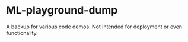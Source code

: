 # ML-playground-dump
A backup for various code demos. Not intended for deployment or even functionality.
